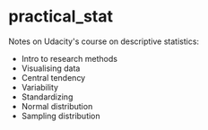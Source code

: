 # practical_stat

Notes on Udacity's course on descriptive statistics:
* Intro to research methods
* Visualising data
* Central tendency
* Variability
* Standardizing
* Normal distribution
* Sampling distribution
